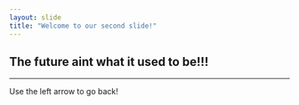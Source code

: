 ```yaml
---
layout: slide
title: "Welcome to our second slide!"
---
```

The future aint what it used to be!!!
-------------------
_____________________________________

Use the left arrow to go back!
